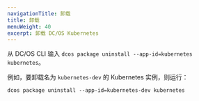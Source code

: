 ```yaml
---
navigationTitle: 卸载
title: 卸载
menuWeight: 40
excerpt: 卸载 DC/OS Kubernetes
---
```




从 DC/OS CLI 输入 `dcos package uninstall --app-id=kubernetes kubernetes`。

例如，要卸载名为 `kubernetes-dev` 的 Kubernetes 实例，则运行：

```shell
dcos package uninstall --app-id=kubernetes-dev kubernetes
```

